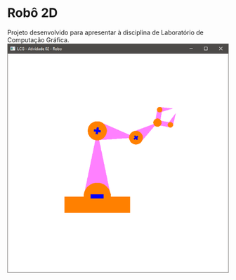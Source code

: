 # Robô 2D

Projeto desenvolvido para apresentar à disciplina de Laboratório de Computação Gráfica.
![screenshot](screenshot.png)